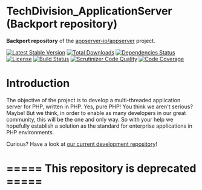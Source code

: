 # TechDivision_ApplicationServer (Backport repository)

**Backport repository** of the [appserver-io/appserver](https://github.com/appserver-io/appserver) project.

[![Latest Stable Version](https://poser.pugx.org/techdivision/appserver/v/stable.png)](https://packagist.org/packages/techdivision/appserver) [![Total Downloads](https://poser.pugx.org/techdivision/appserver/downloads.png)](https://packagist.org/packages/techdivision/appserver) [![Dependencies Status](https://depending.in/techdivision/TechDivision_ApplicationServer.png)](http://depending.in/techdivision/TechDivision_ApplicationServer) [![License](https://poser.pugx.org/techdivision/appserver/license.png)](https://packagist.org/packages/techdivision/appserver) [![Build Status](https://travis-ci.org/techdivision/TechDivision_ApplicationServer.png)](https://travis-ci.org/techdivision/TechDivision_ApplicationServer) [![Scrutinizer Code Quality](https://scrutinizer-ci.com/g/techdivision/TechDivision_ApplicationServer/badges/quality-score.png?b=master)](https://scrutinizer-ci.com/g/techdivision/TechDivision_ApplicationServer/?branch=master) [![Code Coverage](https://scrutinizer-ci.com/g/techdivision/TechDivision_ApplicationServer/badges/coverage.png?b=master)](https://scrutinizer-ci.com/g/techdivision/TechDivision_ApplicationServer/?branch=master)

# Introduction

The objective of the project is to develop a multi-threaded application server for PHP, written in PHP. Yes, pure PHP! You think we 
aren't serious? Maybe! But we think, in order to enable as many developers in our great community, this will be the one and only way. 
So with your help we hopefully establish a solution as the standard for enterprise applications in PHP environments.

Curious? Have a look at [our current development repository](https://github.com/appserver-io/appserver)!

# ===== This repository is deprecated =====
